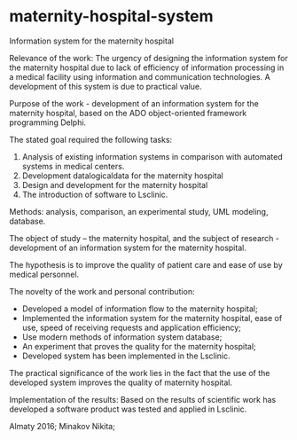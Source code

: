 # maternity-hospital-system

Information system for the maternity hospital

Relevance of the work:
The urgency of designing the information system for the maternity hospital due to lack of efficiency of information processing in a medical facility using information and communication technologies. A development of this system is due to practical value.

Purpose of the work - development of an information system for the maternity hospital, based on the ADO object-oriented framework programming Delphi.

The stated goal required the following tasks:
1. Analysis of existing information systems in comparison with automated systems in medical centers.
2. Development datalogicaldata for the maternity hospital
3. Design and development for the maternity hospital
4. The introduction of software to Lsclinic.

Methods: analysis, comparison, an experimental study, UML modeling, database.

The object of study – the maternity hospital, and the subject of research - development of an information system for the maternity hospital.

The hypothesis is to improve the quality of patient care and ease of use by medical personnel.

The novelty of the work and personal contribution:
- Developed a model of information flow to the maternity hospital;
- Implemented the information system for the maternity hospital, ease of use, speed of receiving requests and application efficiency;
- Use modern methods of information system database;
- An experiment that proves the quality for the maternity hospital;
- Developed system has been implemented in the Lsclinic.

The practical significance of the work lies in the fact that the use of the developed system improves the quality of maternity hospital.

Implementation of the results:
Based on the results of scientific work has developed a software product was tested and applied in Lsclinic.

Almaty 2016; Minakov Nikita;
